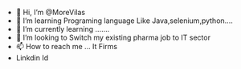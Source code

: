 - 👋 Hi, I’m @MoreVilas 
- 👀 I’m learning Programing language Like Java,selenium,python....
- 🌱 I’m currently learning .......
- 💞️ I’m looking to Switch my existing pharma job to IT sector
- 📫 How to reach me ... It Firms
- Linkdin Id 


<!---
MoreVilas/MoreVilas is a ✨ special ✨ repository because its `README.md` (this file) appears on your GitHub profile.
You can click the Preview link to take a look at your changes.
--->
